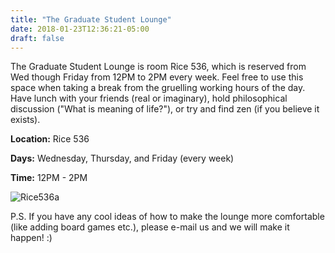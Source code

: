 ```yaml
---
title: "The Graduate Student Lounge"
date: 2018-01-23T12:36:21-05:00
draft: false
---
```


The Graduate Student Lounge is room Rice 536, which is reserved from Wed though Friday from 12PM to 2PM every week. Feel free to use this space when taking a break from the gruelling working hours of the day. Have lunch with your friends (real or imaginary), hold philosophical discussion ("What is meaning of life?"), or try and find zen (if you believe it exists). 

**Location:** Rice 536


**Days:** Wednesday, Thursday, and Friday (every week)


**Time:** 12PM - 2PM

![Rice536a](/images/Rice536a.jpg)

P.S. If you have any cool ideas of how to make the lounge more comfortable (like adding board games etc.), please e-mail us and we will make it happen! :) 
